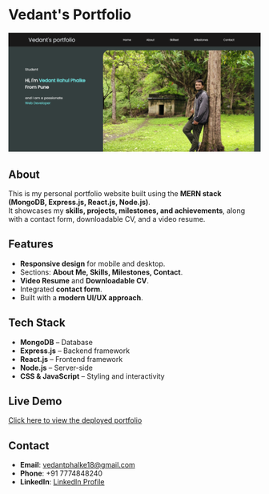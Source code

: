 # Vedant's Portfolio

![Portfolio Preview](./Screenshot%202025-07-28%20212815.png)  


## About
This is my personal portfolio website built using the **MERN stack (MongoDB, Express.js, React.js, Node.js)**.  
It showcases my **skills, projects, milestones, and achievements**, along with a contact form, downloadable CV, and a video resume.  

## Features
- **Responsive design** for mobile and desktop.
- Sections: **About Me, Skills, Milestones, Contact**.
- **Video Resume** and **Downloadable CV**.
- Integrated **contact form**.
- Built with a **modern UI/UX approach**.

## Tech Stack
- **MongoDB** – Database
- **Express.js** – Backend framework
- **React.js** – Frontend framework
- **Node.js** – Server-side
- **CSS & JavaScript** – Styling and interactivity

## Live Demo
[Click here to view the deployed portfolio](https://your-deployed-link.com)

## Contact
- **Email**: vedantphalke18@gmail.com  
- **Phone**: +91 7774848240  
- **LinkedIn**: [LinkedIn Profile](https://www.linkedin.com/in/your-profile)
